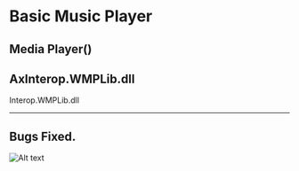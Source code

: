 # Basic Music Player

Media Player()
-----------

AxInterop.WMPLib.dll
-
Interop.WMPLib.dll

-----------
Bugs Fixed.
--------------------------
![Alt text](https://github.com/melihcan1376/MusicPlayer/blob/main/music.png?raw=true "Music Player")


